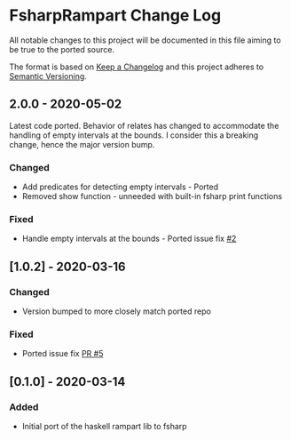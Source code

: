 
# FsharpRampart Change Log
All notable changes to this project will be documented in this file aiming to be true to the ported source.
 
The format is based on [Keep a Changelog](http://keepachangelog.com/)
and this project adheres to [Semantic Versioning](http://semver.org/).
 
## 2.0.0 - 2020-05-02
 
Latest code ported. Behavior of relates has changed to accommodate the handling of empty intervals at the bounds. I consider this a breaking change, hence the major version bump. 
 
### Changed
- Add predicates for detecting empty intervals - Ported
- Removed show function - unneeded with built-in fsharp print functions
 
### Fixed
- Handle empty intervals at the bounds - Ported issue fix [#2](https://github.com/tfausak/rampart/issues/2)
 
## [1.0.2] - 2020-03-16
  
### Changed
- Version bumped to more closely match ported repo

### Fixed
 - Ported issue fix [PR #5](https://github.com/tfausak/rampart/pull/5)
 
## [0.1.0] - 2020-03-14
 
### Added
- Initial port of the haskell rampart lib to fsharp
